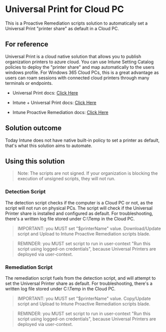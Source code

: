 # Universal Print for Cloud PC
This is a Proactive Remediation scripts solution to automatically set a Universal Print "printer share" as default in a Cloud PC.

## For reference
Universal Print is a cloud native solution that allows you to publish organization printers to azure cloud.
You can use Intune Setting Catalog policies to deploy the "printer share" and map automatically to the users windows profile.
For Windows 365 Cloud PCs, this is a great advantage as users can roam sessions with connected cloud printers through many terminals or endpoints.

* Universal Print docs:
[Click Here](https://learn.microsoft.com/en-us/universal-print/discover-universal-print)

* Intune + Universal Print docs:
[Click Here](https://learn.microsoft.com/en-us/mem/intune/configuration/settings-catalog-printer-provisioning)

* Intune Proactive Remediation docs:
[Click Here](https://learn.microsoft.com/en-us/mem/intune/fundamentals/remediations)

## Solution outcome
Today Intune does not have native built-in policy to set a printer as default, that's what this solution aims to automate.

## Using this solution
> Note: The scripts are not signed. If your organization is blocking the execution of unsigned scripts, they will not run.

### Detection Script
The detection script checks if the computer is a Cloud PC or not, as the script will not run on physical PCs.
The script will check if the Universal Printer share is installed and configured as default.
For troubleshooting, there's a written log file stored under C:\Temp in the Cloud PC.

> IMPORTANT: you MUST set "$printerName" value. Download/Update script and Upload to Intune Proactive Remediation scripts blade.

> REMINDER: you MUST set script to run in user-context "Run this script using logged-on credentials", because Universal Printers are deployed via user-context.

### Remediation Script
The remediation script fuels from the detection script, and will attempt to set the Universal Printer share as default.
For troubleshooting, there's a written log file stored under C:\Temp in the Cloud PC.

> IMPORTANT: you MUST set "$printerName" value. Copy/Update script and Upload to Intune Proactive Remediation scripts blade.

> REMINDER: you MUST set script to run in user-context "Run this script using logged-on credentials", because Universal Printers are deployed via user-context.
